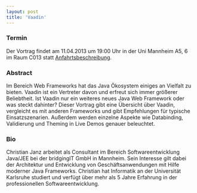 ```yaml
---
layout: post
title: 'Vaadin'
---
```


### Termin

Der Vortrag findet am 11.04.2013 um 19:00 Uhr in der Uni Mannheim A5, 6 im Raum C013 statt [Anfahrtsbeschreibung](/getting-there).

### Abstract

Im Bereich Web Frameworks hat das Java Ökosystem einiges an Vielfalt zu bieten. Vaadin ist ein Vertreter davon und erfreut sich immer größerer Beliebtheit.
Ist Vaadin nur ein weiteres neues Java Web Framework oder was steckt dahinter? Dieser Vortrag gibt eine Übersicht über Vaadin, vergleicht es mit anderen Frameworks und gibt Empfehlungen für typische Einsatzszenarien. Außerdem werden einzelne Aspekte wie Databinding, Validierung und Theming in Live Demos genauer beleuchtet.

### Bio

Christian Janz arbeitet als Consultant im Bereich Softwareentwicklung Java/JEE bei der bridgingIT GmbH in Mannheim. Sein Interesse gilt dabei der Architektur und Entwicklung von Geschäftsanwendungen mit Hilfe moderner Java Frameworks. Christian hat Informatik an der Universität Karlsruhe studiert und verfügt über mehr als 5 Jahre Erfahrung in der professionellen Softwareentwicklung.
